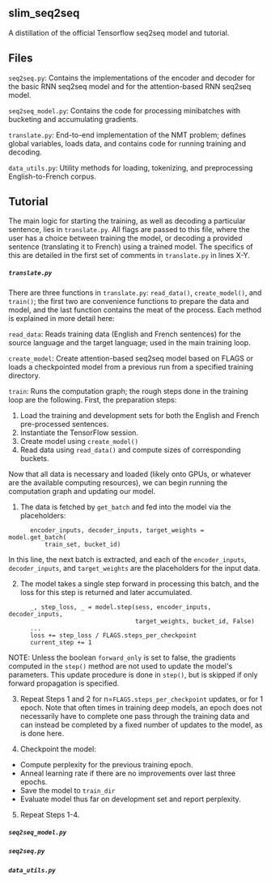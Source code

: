 ## slim_seq2seq
A distillation of the official Tensorflow seq2seq model and tutorial.

## Files

`seq2seq.py`: Contains the implementations of the encoder and decoder for the basic RNN seq2seq model and for the attention-based RNN seq2seq model.

`seq2seq_model.py`: Contains the code for processing minibatches with bucketing and accumulating gradients.

`translate.py`: End-to-end implementation of the NMT problem; defines global variables, loads data, and contains code for running training and decoding.

`data_utils.py`: Utility methods for loading, tokenizing, and preprocessing English-to-French corpus.

## Tutorial

The main logic for starting the training, as well as decoding a particular sentence, lies in `translate.py`. All flags are passed to this file, where the user has a choice between training the model, or decoding a provided sentence (translating it to French) using a trained model. The specifics of this are detailed in the first set of comments in `translate.py` in lines X-Y.


##### `translate.py`

There are three functions in `translate.py`: `read_data()`, `create_model()`, and `train()`; the first two are convenience functions to prepare the data and model, and the last function contains the meat of the process. Each method is explained in more detail here:

`read_data`: Reads training data (English and French sentences) for the source language and the target language; used in the main training loop.

`create_model`: Create attention-based seq2seq model based on FLAGS or loads a checkpointed model from a previous run from a specified training directory.

`train`: Runs the computation graph; the rough steps done in the training loop are the following. First, the preparation steps:

1. Load the training and development sets for both the English and French pre-processed sentences.
2. Instantiate the TensorFlow session.
3. Create model using `create_model()`
4. Read data using `read_data()` and compute sizes of corresponding buckets.

Now that all data is necessary and loaded (likely onto GPUs, or whatever are the available computing resources), we can begin running the computation graph and updating our model.

1. The data is fetched by `get_batch` and fed into the model via the placeholders:

```
      encoder_inputs, decoder_inputs, target_weights = model.get_batch(
          train_set, bucket_id)
```

In this line, the next batch is extracted, and each of the `encoder_inputs`, `decoder_inputs`, and `target_weights` are the placeholders for the input data.

2. The model takes a single step forward in processing this batch, and the loss for this step is returned and later accumulated.

```
      _, step_loss, _ = model.step(sess, encoder_inputs, decoder_inputs,
                                   target_weights, bucket_id, False)
      ...
      loss += step_loss / FLAGS.steps_per_checkpoint
      current_step += 1
```

NOTE: Unless the boolean `forward_only` is set to false, the gradients computed in the `step()` method are not used to update the model's parameters. This update procedure is done in `step()`, but is skipped if only forward propagation is specified.

3. Repeat Steps 1 and 2 for n=`FLAGS.steps_per_checkpoint` updates, or for 1 epoch. Note that often times in training deep models, an epoch does not necessarily have to complete one pass through the training data and can instead be completed by a fixed number of updates to the model, as is done here.

4. Checkpoint the model:
* Compute perplexity for the previous training epoch.
* Anneal learning rate if there are no improvements over last three epochs.
* Save the model to `train_dir`
* Evaluate model thus far on development set and report perplexity.

5. Repeat Steps 1-4.

##### `seq2seq_model.py`


##### `seq2seq.py`



##### `data_utils.py`
